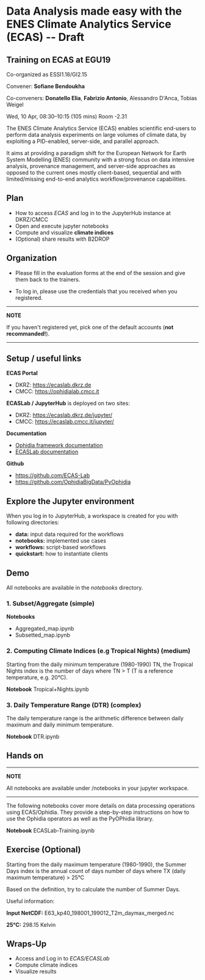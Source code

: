# Data Analysis made easy with the ENES Climate Analytics Service (ECAS) -- Draft

## Training on ECAS at EGU19

Co-organized as ESSI1.18/GI2.15

Convener: **Sofiane Bendoukha**

Co-conveners: **Donatello Elia**, **Fabrizio Antonio**, Alessandro D'Anca, Tobias Weigel

Wed, 10 Apr, 08:30–10:15 (105 mins) Room -2.31

The ENES Climate Analytics Service (ECAS) enables scientific end-users to perform data analysis experiments on large volumes of climate data, by exploiting a PID-enabled, server-side, and parallel approach.

It aims at providing a paradigm shift for the European Network for Earth System Modelling (ENES) community with a strong focus on data intensive analysis, provenance management, and server-side approaches as opposed to the current ones mostly client-based, sequential and with limited/missing end-to-end analytics workflow/provenance capabilities.


## Plan
- How to access *ECAS* and log in to the JupyterHub instance at DKRZ/CMCC
- Open and execute jupyter notebooks
- Compute and visualize **climate indices**
- (Optional) share results with B2DROP



## Organization

* Please fill in the evaluation forms at the end of the session and give them back to the trainers.

* To log in, please use the credentials that you received when you registered.

---
**NOTE**

If you haven't registered yet, pick one of the default accounts (**not recommanded!**).

---

## Setup / useful links

**ECAS Portal**

- DKRZ: https://ecaslab.dkrz.de
- CMCC: https://ophidialab.cmcc.it

**ECASLab / JupyterHub** is deployed on two sites:
- DKRZ: https://ecaslab.dkrz.de/jupyter/
- CMCC: https://ecaslab.cmcc.it/jupyter/

**Documentation**

- [Ophidia framework documentation](http://ophidia.cmcc.it/documentation/users/index.html)
- [ECASLab documentation](https://ee-docs.readthedocs.io/en/latest/)

**Github**

- https://github.com/ECAS-Lab
- https://github.com/OphidiaBigData/PyOphidia


## Explore the Jupyter environment

When you log in to JupyterHub, a workspace is created for you with following directories:

- **data:** input data required for the workflows
- **notebooks:** implemented use cases
- **workflows:** script-based workflows
- **quickstart:** how to instantiate clients 



## Demo
All notebooks are available in the *notebooks* directory.

### 1. Subset/Aggregate (simple)

**Notebooks**
* Aggregated_map.ipynb
* Subsetted_map.ipynb

### 2. Computing Climate Indices (e.g Tropical Nights) (medium)

Starting from the daily minimum temperature (1980-1990) TN, the Tropical Nights index is the number of days where TN > T (T is a reference temperature, e.g. 20°C).

**Notebook** Tropical+Nights.ipynb


### 3. Daily Temperature Range (DTR) (complex)

The daily temperature range is the arithmetic difference between daily maximum and daily minimum temperature.

**Notebook** DTR.ipynb

## Hands on

---
**NOTE**

All notebooks are available under /notebooks in your jupyter workspace.

---

The following notebooks cover more details on data processing operations using ECAS/Ophidia.
They provide a step-by-step instructions on how to use the Ophidia operators as well as the PyOPhidia library.

**Notebook** ECASLab-Training.ipynb

## Exercise (Optional)

Starting from the daily maximum temperature (1980-1990), the Summer Days index is the annual count of days number of days where TX (daily maximum temperature) > 25°C

Based on the definition, try to calculate the number of Summer Days.

Useful information:

**Input NetCDF:** E63_kp40_198001_199012_T2m_daymax_merged.nc

**25°C:** 298.15 Kelvin



## Wraps-Up

+ Access and Log in to *ECAS/ECASLab*
+ Compute climate indices
+ Visualize results

